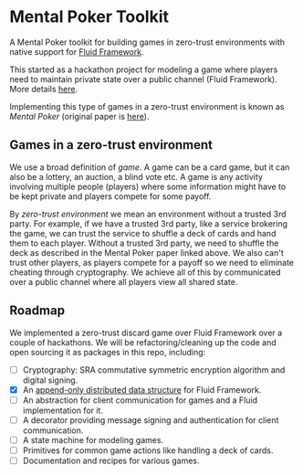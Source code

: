 # Mental Poker Toolkit

A Mental Poker toolkit for building games in zero-trust environments with native
support for [Fluid Framework](https://fluidframework.com/).

This started as a hackathon project for modeling a game where players need to
maintain private state over a public channel (Fluid Framework). More details
[here](https://vladris.com/blog/2021/12/11/mental-poker.html).

Implementing this type of games in a zero-trust environment is known as *Mental
Poker* (original paper is [here](https://people.csail.mit.edu/rivest/pubs/SRA81.pdf)).

## Games in a zero-trust environment

We use a broad definition of *game*. A game can be a card game, but it can also
be a lottery, an auction, a blind vote etc. A game is any activity involving
multiple people (players) where some information might have to be kept private
and players compete for some payoff.

By *zero-trust environment* we mean an environment without a trusted 3rd party.
For example, if we have a trusted 3rd party, like a service brokering the game,
we can trust the service to shuffle a deck of cards and hand them to each
player. Without a trusted 3rd party, we need to shuffle the deck as described
in the Mental Poker paper linked above. We also can't trust other players, as
players compete for a payoff so we need to eliminate cheating through
cryptography. We achieve all of this by communicated over a public channel
where all players view all shared state.

## Roadmap

We implemented a zero-trust discard game over Fluid Framework over a couple of
hackathons. We will be refactoring/cleaning up the code and open sourcing it as
packages in this repo, including:

- [ ] Cryptography: SRA commutative symmetric encryption algorithm and digital
  signing.
- [x] An [append-only distributed data structure](https://github.com/vladris/fluid-ledger)
  for Fluid Framework.
- [ ] An abstraction for client communication for games and a Fluid
  implementation for it.
- [ ] A decorator providing message signing and authentication for client
  communication.
- [ ] A state machine for modeling games.
- [ ] Primitives for common game actions like handling a deck of cards.
- [ ] Documentation and recipes for various games.
